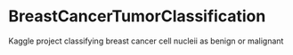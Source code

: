 # BreastCancerTumorClassification
Kaggle project classifying breast cancer cell nucleii as benign or malignant

